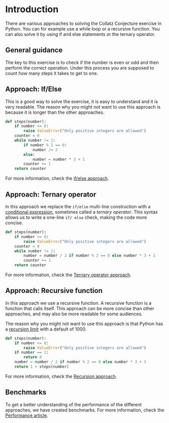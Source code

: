 # Introduction

There are various approaches to solving the Collatz Conjecture exercise in Python.
You can for example use a while loop or a recursive function.
You can also solve it by using if and else statements or the ternary operator.

## General guidance

The key to this exercise is to check if the number is even or odd and then perform the correct operation.
Under this process you are supposed to count how many steps it takes to get to one.

## Approach: If/Else

This is a good way to solve the exercise, it is easy to understand and it is very readable.
The reason why you might not want to use this approach is because it is longer than the other approaches.

```python
def steps(number):
    if number <= 0:
        raise ValueError("Only positive integers are allowed")
    counter = 0
    while number != 1:
        if number % 2 == 0:
            number /= 2
        else:
            number = number * 3 + 1
        counter += 1
    return counter
```

For more information, check the [if/else approach][approach-if-else].

## Approach: Ternary operator

In this approach we replace the `if/else` multi-line construction with a [conditional expression][conditional-expression], sometimes called a _ternary operator_.
This syntax allows us to write a one-line `if/ else` check, making the code more concise.

```python
def steps(number):
    if number <= 0:
        raise ValueError("Only positive integers are allowed")
    counter = 0
    while number != 1:
        number = number / 2 if number % 2 == 0 else number * 3 + 1
        counter += 1
    return counter
```

For more information, check the [Ternary operator approach][approach-ternary-operator].

## Approach: Recursive function

In this approach we use a recursive function.
A recursive function is a function that calls itself.
This approach can be more concise than other approaches, and may also be more readable for some audiences.

The reason why you might not want to use this approach is that Python has a [recursion limit][recursion-limit] with a default of 1000.

```python
def steps(number):
    if number <= 0:
        raise ValueError("Only positive integers are allowed")
    if number == 1:
        return 0
    number = number / 2 if number % 2 == 0 else number * 3 + 1
    return 1 + steps(number)
```

For more information, check the [Recursion approach][approach-recursion].

## Benchmarks

To get a better understanding of the performance of the different approaches, we have created benchmarks.
For more information, check the [Performance article][performance-article].

[approach-if-else]: https://exercism.org/tracks/python/exercises/collatz-conjecture/approaches/if-else
[approach-recursion]: https://exercism.org/tracks/python/exercises/collatz-conjecture/approaches/recursion
[recursion-limit]: https://docs.python.org/3/library/sys.html#sys.setrecursionlimit
[approach-ternary-operator]: https://exercism.org/tracks/python/exercises/collatz-conjecture/approaches/ternary-operator
[conditional-expression]: https://docs.python.org/3/reference/expressions.html#conditional-expressions
[performance-article]: https://exercism.org/tracks/python/exercises/collatz-conjecture/articles/performance
